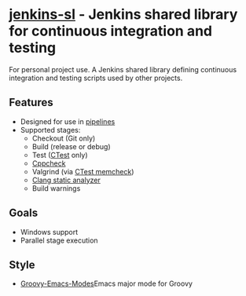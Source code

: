 **[jenkins-sl](https://github.com/leighgarbs/jenkins-sl)** -
  Jenkins shared library for continuous integration and testing
===============================================================

For personal project use.  A Jenkins shared library defining continuous integration and testing scripts used by other projects.

## Features ##
* Designed for use in [pipelines](https://jenkins.io/doc/book/pipeline/)
* Supported stages:
  * Checkout (Git only)
  * Build (release or debug)
  * Test ([CTest](https://gitlab.kitware.com/cmake/community/wikis/home#ctest) only)
  * [Cppcheck](http://cppcheck.sourceforge.net/)
  * Valgrind (via [CTest memcheck](https://cmake.org/cmake/help/latest/manual/ctest.1.html#ctest-memcheck-step))
  * [Clang static analyzer](https://clang-analyzer.llvm.org/)
  * Build warnings

## Goals ##
* Windows support
* Parallel stage execution

## Style ##
* [Groovy-Emacs-Modes](https://github.com/Groovy-Emacs-Modes/groovy-emacs-modes)Emacs major mode for Groovy
